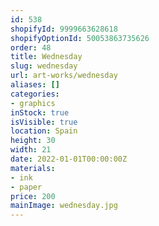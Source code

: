 ```yaml
---
id: 538
shopifyId: 9999663628618
shopifyOptionId: 50053863735626
order: 48
title: Wednesday
slug: wednesday
url: art-works/wednesday
aliases: []
categories:
- graphics
inStock: true
isVisible: true
location: Spain
height: 30
width: 21
date: 2022-01-01T00:00:00Z
materials:
- ink
- paper
price: 200
mainImage: wednesday.jpg
---
```

